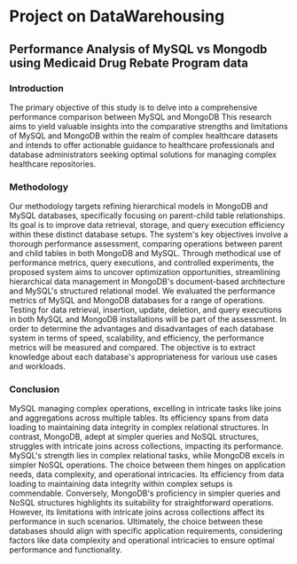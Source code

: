 # Project on DataWarehousing
## Performance Analysis of MySQL vs Mongodb using Medicaid Drug Rebate Program data

### Introduction
The primary objective of this study is to delve into a comprehensive performance comparison between MySQL and MongoDB
This research aims to yield valuable insights into the comparative strengths and limitations of MySQL and MongoDB within the realm of complex healthcare datasets and intends to offer actionable guidance to healthcare professionals and database administrators seeking optimal solutions for managing complex healthcare repositories.


### Methodology
Our methodology targets refining hierarchical models in MongoDB and MySQL databases, specifically focusing on parent-child table relationships. 
Its goal is to improve data retrieval, storage, and query execution efficiency within these distinct database setups. 
The system's key objectives involve a thorough performance assessment, comparing operations between parent and child tables in both MongoDB and MySQL.
Through methodical use of performance metrics, query executions, and controlled experiments, the proposed system aims to uncover optimization opportunities, streamlining hierarchical data management in MongoDB's document-based architecture and MySQL's structured relational model.
We evaluated the performance metrics of MySQL and MongoDB databases for a range of operations. 
Testing for data retrieval, insertion, update, deletion, and query executions in both MySQL and MongoDB installations will be part of the assessment.
In order to determine the advantages and disadvantages of each database system in terms of speed, scalability, and efficiency, the performance metrics will be measured and compared.
The objective is to extract knowledge about each database's appropriateness for various use cases and workloads.


### Conclusion
MySQL managing complex operations, excelling in intricate tasks like joins and aggregations across multiple tables.
Its efficiency spans from data loading to maintaining data integrity in complex relational structures.
In contrast, MongoDB, adept at simpler queries and NoSQL structures, struggles with intricate joins across collections, impacting its performance.
MySQL's strength lies in complex relational tasks, while MongoDB excels in simpler NoSQL operations.
The choice between them hinges on application needs, data complexity, and operational intricacies.
Its efficiency from data loading to maintaining data integrity within complex setups is commendable.
Conversely, MongoDB's proficiency in simpler queries and NoSQL structures highlights its suitability for straightforward operations. 
However, its limitations with intricate joins across collections affect its performance in such scenarios.
Ultimately, the choice between these databases should align with specific application requirements, considering factors like data complexity and operational intricacies to ensure optimal performance and functionality.
